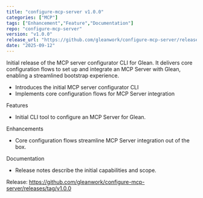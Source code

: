 ```yaml
---
title: "configure-mcp-server v1.0.0"
categories: ["MCP"]
tags: ["Enhancement","Feature","Documentation"]
repo: "configure-mcp-server"
version: "v1.0.0"
release_url: "https://github.com/gleanwork/configure-mcp-server/releases/tag/v1.0.0"
date: "2025-09-12"
---
```

Initial release of the MCP server configurator CLI for Glean. It delivers core configuration flows to set up and integrate an MCP Server with Glean, enabling a streamlined bootstrap experience.

- Introduces the initial MCP server configurator CLI
- Implements core configuration flows for MCP Server integration

Features
- Initial CLI tool to configure an MCP Server for Glean.

Enhancements
- Core configuration flows streamline MCP Server integration out of the box.

Documentation
- Release notes describe the initial capabilities and scope.

Release: https://github.com/gleanwork/configure-mcp-server/releases/tag/v1.0.0
